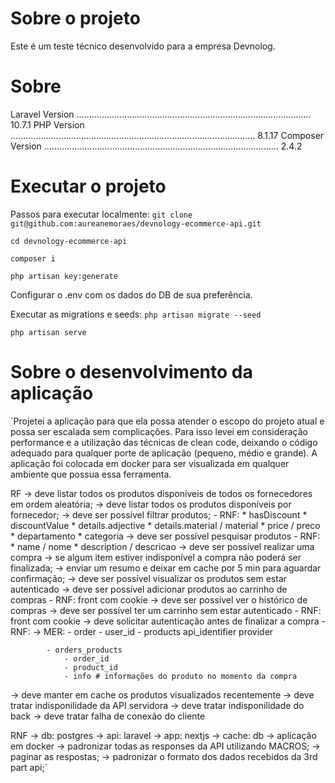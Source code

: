 # Sobre o projeto
Este é um teste técnico desenvolvido para a empresa Devnolog.

# Sobre 
Laravel Version ............................................................................................. 10.7.1
PHP Version ................................................................................................. 8.1.17
Composer Version ............................................................................................. 2.4.2

# Executar o projeto
Passos para executar localmente:
`git clone git@github.com:aureanemoraes/devnology-ecommerce-api.git`

`cd devnology-ecommerce-api`

`composer i`

`php artisan key:generate`

Configurar o .env com os dados do DB de sua preferência.

Executar as migrations e seeds: `php artisan migrate --seed`

`php artisan serve`

# Sobre o desenvolvimento da aplicação

`Projetei a aplicação para que ela possa atender o escopo do projeto atual e possa ser escalada sem complicações. Para isso levei em consideração performance e a utilização das técnicas de clean code, deixando o código adequado para qualquer porte de aplicação (pequeno, médio e grande).
A aplicação foi colocada em docker para ser visualizada em qualquer ambiente que possua essa ferramenta.

RF
-> deve listar todos os produtos disponíveis de todos os fornecedores em ordem aleatória;
-> deve listar todos os produtos disponíveis por fornecedor;
-> deve ser possível filtrar produtos;
    - RNF:
        * hasDiscount
        * discountValue
        * details.adjective
        * details.material / material
        * price / preco
        * departamento
        * categoria
-> deve ser possível pesquisar produtos
    - RNF:
        * name / nome
        * description / descricao
-> deve ser possível realizar uma compra
    -> se algum item estiver indisponível a compra não poderá ser finalizada;
    -> enviar um resumo e deixar em cache por 5 min para aguardar confirmação;
-> deve ser possível visualizar os produtos sem estar autenticado
-> deve ser possível adicionar produtos ao carrinho de compras 
    - RNF: front com cookie
-> deve ser possível ver o histórico de compras
-> deve ser possível ter um carrinho sem estar autenticado
    - RNF: front com cookie
-> deve solicitar autenticação antes de finalizar a compra
    - RNF:
        -> MER:
            - order
                - user_id
            - products
                api_identifier
                provider

            - orders_products
                - order_id
                - product_id
                - info # informações do produto no momento da compra
-> deve manter em cache os produtos visualizados recentemente
-> deve tratar indisponilidade da API servidora
-> deve tratar indisponilidade do back 
-> deve tratar falha de conexão do cliente


RNF
-> db: postgres
-> api: laravel
-> app: nextjs
-> cache: db
-> aplicação em docker
-> padronizar todas as responses da API utilizando MACROS;
-> paginar as respostas;
-> padronizar o formato dos dados recebidos da 3rd part api;`
